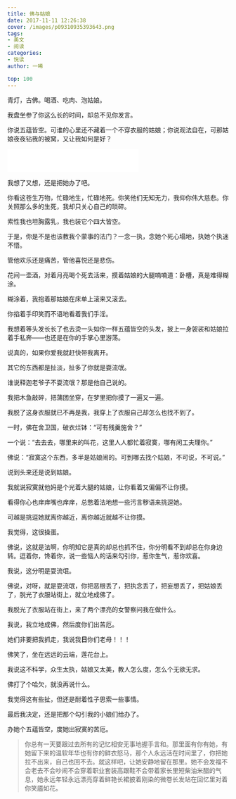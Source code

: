 ```yaml
---
title: 佛与姑娘
date: 2017-11-11 12:26:38
cover: /images/p09310935393643.png
tags:
- 美文
- 阅读
categories:
- 悦读
author: 一唏

top: 100
---
```


青灯，古佛。喝酒、吃肉、泡姑娘。

我盘坐参了你这么长的时间，却总不见你发言。

你说五蕴皆空。可谁的心里还不藏着一个不穿衣服的姑娘；你说观法自在，可那姑娘夜夜钻我的被窝，又让我如何是好？
<!--more-->


<iframe frameborder="no" border="0" marginwidth="0" marginheight="0" width=298 height=52 src="//music.163.com/outchain/player?type=2&id=28308561&auto=1&height=32"></iframe>


我想了又想，还是把她办了吧。


你看这苍生万物，忙碌地生，忙碌地死。你笑他们无知无力，我仰你伟大慈悲。你关照那么多的生死，我却只关心自己的琐碎。

索性我也坦胸露乳，我也装它个四大皆空。


于是，你是不是也该教我个蒙事的法门？一念一执，念她个死心塌地，执她个执迷不悟。

管他欢乐还是痛苦，管他喜悦还是悲伤。

花间一壶酒，对着月亮喝个死去活来，摸着姑娘的大腿喃喃道：卧槽，真是难得糊涂。


糊涂着，我抱着那姑娘在床单上滚来又滚去。

你掐着手印笑而不语地看着我们手淫。

我想着等头发长长了也去烫一头如你一样五蕴皆空的头发，披上一身袈裟和姑娘拉着手私奔——也还是在你的手掌心里游荡。


说真的，如果你爱我就赶快带我离开。

其它的东西都是扯淡，扯多了你就是耍流氓。


谁说释迦老爷子不耍流氓？那是他自己说的。


我把木鱼敲碎，把蒲团坐穿，在梦里把你摸了一遍又一遍。

我脱了这身衣服就已不再是我，我穿上了衣服自己却怎么也找不到了。


一时，佛在舍卫国，破衣烂钵：“可有残羹施舍？”

一个说：“去去去，哪里来的叫花，这里人人都忙着寂寞，哪有闲工夫理你。”

佛说：“寂寞这个东西，多半是姑娘闹的。可到哪去找个姑娘，不可说，不可说。”


说到头来还是说到姑娘。

我就说寂寞就他妈是个光着大腿的姑娘，让你看着又偏偏不让你摸。

看得你心也痒痒嘴也痒痒，总憋着法地想一些污言秽语来挑逗她。

可越是挑逗她就离你越近，离你越近就越不让你摸。


我觉得，这很操蛋。


佛说，这就是法啊，你明知它是真的却总也抓不住，你分明看不到却总在你身边转。逗着你，馋着你，说一些恼人的话来勾引你，惹你生气，惹你欢喜。


我说，这分明是耍流氓。

佛说，对呀，就是耍流氓，你把恶根丢了，把执念丢了，把妄想丢了，把姑娘丢了，脱光了衣服站街上，就立地成佛了。


我脱光了衣服站在街上，来了两个漂亮的女警察问我在做什么。

我说，我立地成佛，然后度你们出苦厄。

她们非要把我抓走，我说我**日**你们老母！！！


佛笑了，坐在远远的云端，莲花台上。

我说这不科学，众生太执，姑娘又太美，教人怎么度，怎么个无欲无求。

佛打了个哈欠，就没再说什么。


我觉得这有些扯，但还是耐着性子思索一些事情。

最后我决定，还是把那个勾引我的小娘们给办了。


办她个五蕴皆空，度她出寂寞的苦厄。

> 你总有一天要跟过去所有的记忆相安无事地握手言和。那里面有你有她，有她留下来的温软年华也有你的鲜衣怒马，那个人永远活在时间里了，你把她拉不出来，自己也回不去。就这样吧，让她安静地留在那里。她不会发福不会老去不会吵闹不会穿着职业套装高跟鞋不会带着家长里短柴油米醋的气息，她永远年轻永远漂亮穿着鲜艳长裙披着刚染的微卷长发站在回忆里对着你笑靥如花。

